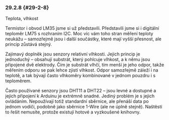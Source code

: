 ### 29.2.8 {#29-2-8}

Teplota, vlhkost

Termistor i obvod LM35 jsme si už představili. Představili jsme si i digitální teploměr LM75 s rozhraním I2C. Moc víc vám toho stran měření teploty neukážu – samozřejmě jsou i další součástky, které mají vyšší přesnost, ale princip zůstává stejný.

Zajímavý doplněk jsou senzory relativní vlhkosti. Jejich princip je jednoduchý – obsahují substrát, který pohlcuje vlhkost, a k němu jsou připojené dvě elektrody. Čím je substrát vlhčí, tím menší je jeho odpor, takže měřením odporu se pak lehce zjistí vlhkost. Odpor samozřejmě záleží i na teplotě, a tak bývají často vlhkoměry kombinované v jednom pouzdru i s teploměrem.

Často používané senzory jsou DHT11 a DHT22 – jsou levné a dostupné a jejich připojení k Arduinu je extrémně snadné. Jediný problém je s jejich ovládáním. Nepoužívají totiž standardní sběrnice, ale přenáší data po jednom vodiči, podobně jako sběrnice 1-Wire (ale ne úplně stejně). Naštěstí to řešit nemusíte, protože existují hotové a vyzkoušené knihovny.